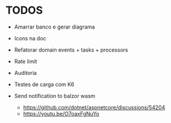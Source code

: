 # TODOS

- Amarrar banco e gerar diagrama
- Icons na doc
- Refatorar domain events + tasks + processors
- Rate limit
- Auditoria
- Testes de carga com K6






- Send notification to balzor wasm
    - https://github.com/dotnet/aspnetcore/discussions/54204
    - https://youtu.be/O7oaxFgNuYo
